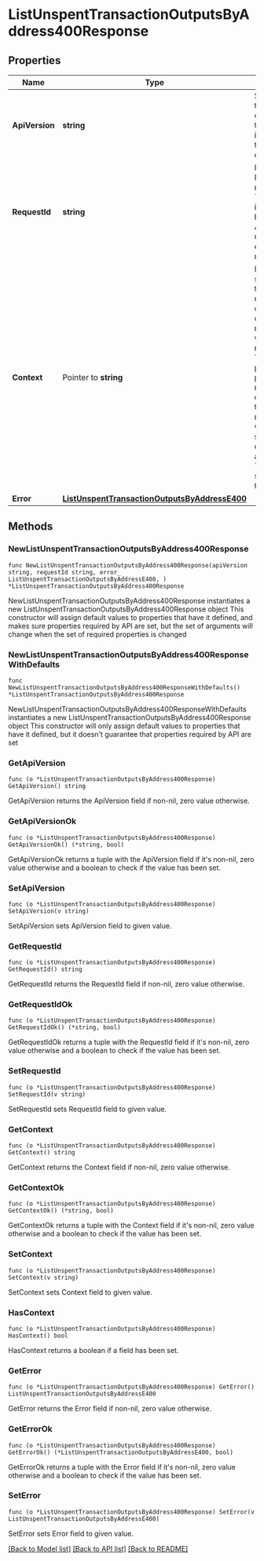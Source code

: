 # ListUnspentTransactionOutputsByAddress400Response

## Properties

Name | Type | Description | Notes
------------ | ------------- | ------------- | -------------
**ApiVersion** | **string** | Specifies the version of the API that incorporates this endpoint. | 
**RequestId** | **string** | Defines the ID of the request. The &#x60;requestId&#x60; is generated by Crypto APIs and it&#39;s unique for every request. | 
**Context** | Pointer to **string** | In batch situations the user can use the context to correlate responses with requests. This property is present regardless of whether the response was successful or returned as an error. &#x60;context&#x60; is specified by the user. | [optional] 
**Error** | [**ListUnspentTransactionOutputsByAddressE400**](ListUnspentTransactionOutputsByAddressE400.md) |  | 

## Methods

### NewListUnspentTransactionOutputsByAddress400Response

`func NewListUnspentTransactionOutputsByAddress400Response(apiVersion string, requestId string, error_ ListUnspentTransactionOutputsByAddressE400, ) *ListUnspentTransactionOutputsByAddress400Response`

NewListUnspentTransactionOutputsByAddress400Response instantiates a new ListUnspentTransactionOutputsByAddress400Response object
This constructor will assign default values to properties that have it defined,
and makes sure properties required by API are set, but the set of arguments
will change when the set of required properties is changed

### NewListUnspentTransactionOutputsByAddress400ResponseWithDefaults

`func NewListUnspentTransactionOutputsByAddress400ResponseWithDefaults() *ListUnspentTransactionOutputsByAddress400Response`

NewListUnspentTransactionOutputsByAddress400ResponseWithDefaults instantiates a new ListUnspentTransactionOutputsByAddress400Response object
This constructor will only assign default values to properties that have it defined,
but it doesn't guarantee that properties required by API are set

### GetApiVersion

`func (o *ListUnspentTransactionOutputsByAddress400Response) GetApiVersion() string`

GetApiVersion returns the ApiVersion field if non-nil, zero value otherwise.

### GetApiVersionOk

`func (o *ListUnspentTransactionOutputsByAddress400Response) GetApiVersionOk() (*string, bool)`

GetApiVersionOk returns a tuple with the ApiVersion field if it's non-nil, zero value otherwise
and a boolean to check if the value has been set.

### SetApiVersion

`func (o *ListUnspentTransactionOutputsByAddress400Response) SetApiVersion(v string)`

SetApiVersion sets ApiVersion field to given value.


### GetRequestId

`func (o *ListUnspentTransactionOutputsByAddress400Response) GetRequestId() string`

GetRequestId returns the RequestId field if non-nil, zero value otherwise.

### GetRequestIdOk

`func (o *ListUnspentTransactionOutputsByAddress400Response) GetRequestIdOk() (*string, bool)`

GetRequestIdOk returns a tuple with the RequestId field if it's non-nil, zero value otherwise
and a boolean to check if the value has been set.

### SetRequestId

`func (o *ListUnspentTransactionOutputsByAddress400Response) SetRequestId(v string)`

SetRequestId sets RequestId field to given value.


### GetContext

`func (o *ListUnspentTransactionOutputsByAddress400Response) GetContext() string`

GetContext returns the Context field if non-nil, zero value otherwise.

### GetContextOk

`func (o *ListUnspentTransactionOutputsByAddress400Response) GetContextOk() (*string, bool)`

GetContextOk returns a tuple with the Context field if it's non-nil, zero value otherwise
and a boolean to check if the value has been set.

### SetContext

`func (o *ListUnspentTransactionOutputsByAddress400Response) SetContext(v string)`

SetContext sets Context field to given value.

### HasContext

`func (o *ListUnspentTransactionOutputsByAddress400Response) HasContext() bool`

HasContext returns a boolean if a field has been set.

### GetError

`func (o *ListUnspentTransactionOutputsByAddress400Response) GetError() ListUnspentTransactionOutputsByAddressE400`

GetError returns the Error field if non-nil, zero value otherwise.

### GetErrorOk

`func (o *ListUnspentTransactionOutputsByAddress400Response) GetErrorOk() (*ListUnspentTransactionOutputsByAddressE400, bool)`

GetErrorOk returns a tuple with the Error field if it's non-nil, zero value otherwise
and a boolean to check if the value has been set.

### SetError

`func (o *ListUnspentTransactionOutputsByAddress400Response) SetError(v ListUnspentTransactionOutputsByAddressE400)`

SetError sets Error field to given value.



[[Back to Model list]](../README.md#documentation-for-models) [[Back to API list]](../README.md#documentation-for-api-endpoints) [[Back to README]](../README.md)


